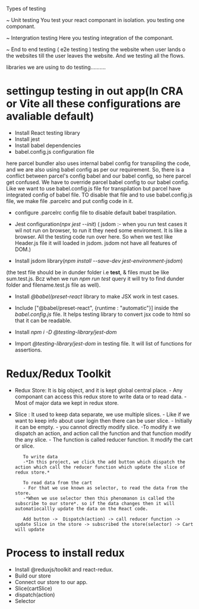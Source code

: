 Types of testing

~ Unit testing
You test your react componant in isolation. 
you testing one componant.


~ Intergration testing
Here you testing integration of the componant.


~ End to end testing ( e2e testing )
testing the website when user lands o the websites till the user leaves the website. And we testing all the flows.


libraries we are using to do testing..........



# settingup testing in out app(In CRA or Vite all these configurations are avaliable default)
- Install React testing library
- Install jest
- Install babel dependencies
- babel.config.js configuration file

here parcel bundler also uses internal babel config for transpiling the code, and we are also using babel config as per our requirement. So, there is a conflict between parcel's config babel and our babel config, so here parcel get confused. We have to override parcel babel config to our babel config.
Like we want to use babel.config.js file for transpilation but parcel have integrated config of babel file. TO disable that file and to use babel.config.js file, we make file .parcelrc and put config code in it.

- configure .parcelrc config file to disable default babel traspilation.
- Jest configuration(*npx jest --init*)
( jsdom :- when you run test cases it wil not run on browser, to run it they need some enviroment. It is like a browser. All the testing code run over here. So when we test like Header.js file it will loaded in jsdom.
jsdom not have all features of DOM.)

- Install jsdom library(*npm install --save-dev jest-environment-jsdom*)

(the test file should be in dunder folder i.e __test__, & files must be like sum.test.js. Bcz when we run *npm run test* query it will try to find dunder folder and filename.test.js file as well).

- Install *@babel/preset-react* library to make JSX work in test cases.

- Include ["@babel/preset-react", {runtime : "automatic"}] inside the *babel.config.js* file. It helps testing library to convert jsx code to html so that it can be readable.

- Install *npm i -D @testing-library/jest-dom*

- Import *@testing-library/jest-dom* in testing file. It will list of functions for assertions.   








# Redux/Redux Toolkit

- Redux Store: It is big object, and it is kept global central place.
          - Any componant can access this redux store to write data or to read data.
          - Most of major data we kept in redux store.

- Slice : It used to keep data separate, we use multiple slices.
         - Like if we want to keep info about user login then there can be user slice.
         - Initially it can be empty.
         - you cannot directly modify slice.
         -To modify it we dispatch an action, and action call the function and that function modify the any slice.
         - The function is called reducer function. It modify the cart or slice.
         
         To write data
         -*In this project, we click the add button which dispatch the action which call the reducer function which update the slice of redux store.*

         To read data from the cart
         - For that we use known as selector, to read the data from the store.
         -*When we use selector then this phenomanon is called the subscribe to our store*. so if the data changes then it will automatiocallly update the data on the React code.

         Add button ->  Dispatch(action) -> call reducer function -> update Slice in the store -> subscribed the store(selector) -> Cart will update 

# Process to install redux

- Install @reduxjs/toolkit and react-redux.
- Build our store
- Connect our store to our app.
- Slice(cartSlice)
- dispatch(action)
- Selector
